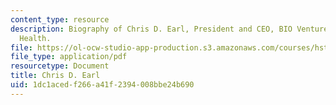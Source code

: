 ```yaml
---
content_type: resource
description: Biography of Chris D. Earl, President and CEO, BIO Ventures for Global
  Health.
file: https://ol-ocw-studio-app-production.s3.amazonaws.com/courses/hst-939-designing-and-sustaining-technology-innovation-for-global-health-practice-spring-2008/1dc1acedf266a41f2394008bbe24b690_chris_bio.pdf
file_type: application/pdf
resourcetype: Document
title: Chris D. Earl
uid: 1dc1aced-f266-a41f-2394-008bbe24b690
---
```


